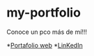 # my-portfolio

Conoce un pco más de mí!!!

*[Portafolio web](https://yes-rochaa.github.io/my-portfolio/)
*[LinKedIn](https://www.linkedin.com/in/jessy-rocha)